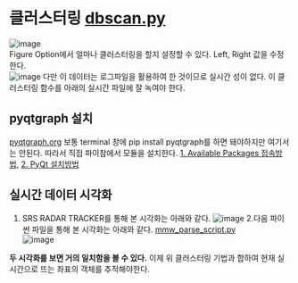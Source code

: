 # 클러스터링 [dbscan.py](https://github.com/engineerjkk/Radar/blob/main/%ED%81%B4%EB%9F%AC%EC%8A%A4%ED%84%B0%EB%A7%81/dbscan.py)
![image](https://user-images.githubusercontent.com/76835313/126292916-587b4d60-54e4-4e4d-8db3-3a598bf3f906.png)   
Figure Option에서  얼마나 클러스터링을 할지 설정할 수 있다. Left, Right 값을 수정한다.  
![image](https://user-images.githubusercontent.com/76835313/126293077-34689027-a78d-4b46-91b3-88d812e50307.png)
다만 이 데이터는 로그파일을 활용하여 한 것이므로 실시간 성이 없다. 이 클러스터링 함수를 아래의 실시간 파일에 잘 녹여야 한다.

## pyqtgraph 설치
[pyqtgraph.org](https://www.pyqtgraph.org/)
보통 terminal 창에 pip install pyqtgraph를 하면 돼야하지만 여기서는 안된다. 따라서 직접 파이참에서 모듈을 설치한다.
[1. Available Packages 접속방법](https://appia.tistory.com/209), [2. PyQt 설치방법](https://bigpower.tistory.com/25)

## 실시간 데이터 시각화
1. SRS RADAR TRACKER를 통해 본 시각화는 아래와 같다.
![image](https://user-images.githubusercontent.com/76835313/126303677-4b44dba4-3e24-413d-8dd6-3e71ac36b48b.png)
2.다음 파이썬 파일을 통해 본 시각화는 아래와 같다. [mmw_parse_script.py](https://github.com/engineerjkk/Radar/blob/main/%EC%8B%A4%EC%8B%9C%EA%B0%84%20%EB%A0%88%EC%9D%B4%EB%8B%A4%20%EC%A2%8C%ED%91%9C%20%EC%B6%9C%EB%A0%A5/mmw_parse_script.py)  
![image](https://user-images.githubusercontent.com/76835313/126303967-3bfdc9e7-f3ab-4ac3-8830-ccd3f09a060f.png)

**두 시각화를 보면 거의 일치함을 볼 수 있다.** 이제 위 클러스터링 기법과 합하여 현재 실시간으로 뜨는 좌표의 객체를 추적해야한다.

